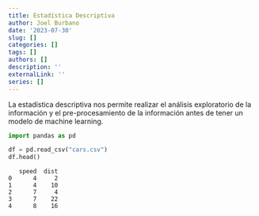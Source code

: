 ```yaml
---
title: Estadística Descriptiva
author: Joel Burbano
date: '2023-07-30'
slug: []
categories: []
tags: []
authors: []
description: ''
externalLink: ''
series: []
---
```

<script src="{{< blogdown/postref >}}index_files/clipboard/clipboard.min.js"></script>
<link href="{{< blogdown/postref >}}index_files/xaringanExtra-clipboard/xaringanExtra-clipboard.css" rel="stylesheet" />
<script src="{{< blogdown/postref >}}index_files/xaringanExtra-clipboard/xaringanExtra-clipboard.js"></script>
<script>window.xaringanExtraClipboard(null, {"button":"Copy Code","success":"Copied!","error":"Press Ctrl+C to Copy"})</script>



La estadística descriptiva nos permite realizar el análisis exploratorio de la información y el pre-procesamiento de la información antes de tener un modelo de machine learning.



```python
import pandas as pd
```


```python
df = pd.read_csv("cars.csv")
df.head()
```

```
   speed  dist
0      4     2
1      4    10
2      7     4
3      7    22
4      8    16
```



